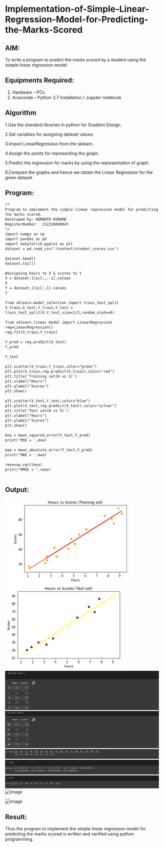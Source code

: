 # Implementation-of-Simple-Linear-Regression-Model-for-Predicting-the-Marks-Scored

## AIM:
To write a program to predict the marks scored by a student using the simple linear regression model.

## Equipments Required:
1. Hardware – PCs
2. Anaconda – Python 3.7 Installation / Jupyter notebook

## Algorithm
1.Use the standard libraries in python for Gradient Design.

2.Set variables for assigning dataset values.

3.Import LinearRegression from the sklearn.

4.Assign the points for representing the graph.

5.Predict the regression for marks by using the representation of graph.

6.Compare the graphs and hence we obtain the Linear Regression for the given dataset.



## Program:
```
/*
Program to implement the simple linear regression model for predicting the marks scored.
Developed by: HEMANTH KUMARB
RegisterNumber:  212220040047
*/
import numpy as np
import pandas as pd
import matplotlib.pyplot as plt
dataset = pd.read_csv('/content/student_scores.csv')

dataset.head()
dataset.tail()

#assigning hours to X & scores to Y
X = dataset.iloc[:,:-1].values
X
Y = dataset.iloc[:,1].values
Y

from sklearn.model_selection import train_test_split
X_train,X_test,Y_train,Y_test = train_test_split(X,Y,test_size=1/3,random_state=0)

from sklearn.linear_model import LinearRegression
reg=LinearRegression()
reg.fit(X_train,Y_train)

Y_pred = reg.predict(X_test)
Y_pred

Y_test

plt.scatter(X_train,Y_train,color="green")
plt.plot(X_train,reg.predict(X_train),color="red")
plt.title('Training set(H vs S)')
plt.xlabel("Hours")
plt.ylabel("Scores")
plt.show()

plt.scatter(X_test,Y_test,color="blue")
plt.plot(X_test,reg.predict(X_test),color="silver")
plt.title('Test set(H vs S)')
plt.xlabel("Hours")
plt.ylabel("Scores")
plt.show()

mse = mean_squared_error(Y_test,Y_pred)
print('MSE = ',mse)

mae = mean_absolute_error(Y_test,Y_pred)
print('MAE = ',mae)

rmse=np.sqrt(mse)
print("RMSE = ",rmse)


```
## Output:
![simple linear regression](folder/196490458-6be73b1d-d607-498c-8fcb-368ce1b02c67.png)
![simple linear regression2](folder/196493624-19a2a8de-cb33-4c49-9227-6abe3938cfe2.png)
![simple linear regression3](folder/ss1.png)
![simple linear regression3](folder/ss2.png)
![simple linear regression3](folder/ss3.png)
![simple linear regression3](folder/ss4.png)
![simple linear regression3](folder/ss5.png)
![image](https://user-images.githubusercontent.com/116530537/202354112-15e85f73-8232-48c5-aa4d-8c6f6c9e8a1d.png)

![image](https://user-images.githubusercontent.com/116530537/202354188-193cf998-f1d0-4049-b32e-a9048b29ea8c.png)







## Result:
Thus the program to implement the simple linear regression model for predicting the marks scored is written and verified using python programming.


[def]: folder\196493624-19a2a8de-cb33-4c49-9227-6abe3938cfe2.png
